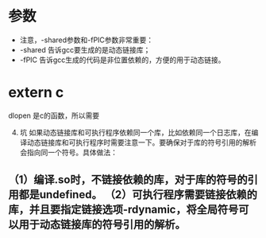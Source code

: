 # 参数
- 注意，-shared参数和-fPIC参数非常重要：
- -shared 告诉gcc要生成的是动态链接库；
- -fPIC 告诉gcc生成的代码是非位置依赖的，方便的用于动态链接。

# extern c
dlopen 是c的函数，所以需要

4. 坑
如果动态链接库和可执行程序依赖同一个库，比如依赖同一个日志库，在编译动态链接库和可执行程序时需要注意一下。要确保对于库的符号引用的解析会指向同一个符号。具体做法：

（1）编译.so时，不链接依赖的库，对于库的符号的引用都是undefined。
（2）可执行程序需要链接依赖的库，并且要指定链接选项-rdynamic，将全局符号可以用于动态链接库的符号引用的解析。
--------------------- 

